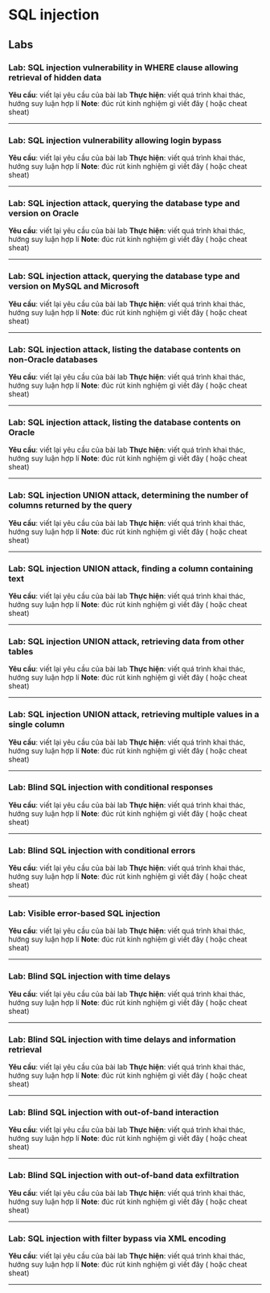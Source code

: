# SQL injection
## Labs

### Lab: SQL injection vulnerability in WHERE clause allowing retrieval of hidden data
**Yêu cầu**: viết lại yêu cầu của bài lab
**Thực hiện**: viết quá trình khai thác, hướng suy luận hợp lí
**Note**: đúc rút kinh nghiệm gì viết đây ( hoặc cheat sheat)
___

### Lab: SQL injection vulnerability allowing login bypass
**Yêu cầu**: viết lại yêu cầu của bài lab
**Thực hiện**: viết quá trình khai thác, hướng suy luận hợp lí
**Note**: đúc rút kinh nghiệm gì viết đây ( hoặc cheat sheat)
___

### Lab: SQL injection attack, querying the database type and version on Oracle
**Yêu cầu**: viết lại yêu cầu của bài lab
**Thực hiện**: viết quá trình khai thác, hướng suy luận hợp lí
**Note**: đúc rút kinh nghiệm gì viết đây ( hoặc cheat sheat)
___

### Lab: SQL injection attack, querying the database type and version on MySQL and Microsoft
**Yêu cầu**: viết lại yêu cầu của bài lab
**Thực hiện**: viết quá trình khai thác, hướng suy luận hợp lí
**Note**: đúc rút kinh nghiệm gì viết đây ( hoặc cheat sheat)
___

### Lab: SQL injection attack, listing the database contents on non-Oracle databases
**Yêu cầu**: viết lại yêu cầu của bài lab
**Thực hiện**: viết quá trình khai thác, hướng suy luận hợp lí
**Note**: đúc rút kinh nghiệm gì viết đây ( hoặc cheat sheat)
___

### Lab: SQL injection attack, listing the database contents on Oracle
**Yêu cầu**: viết lại yêu cầu của bài lab
**Thực hiện**: viết quá trình khai thác, hướng suy luận hợp lí
**Note**: đúc rút kinh nghiệm gì viết đây ( hoặc cheat sheat)
___

### Lab: SQL injection UNION attack, determining the number of columns returned by the query
**Yêu cầu**: viết lại yêu cầu của bài lab
**Thực hiện**: viết quá trình khai thác, hướng suy luận hợp lí
**Note**: đúc rút kinh nghiệm gì viết đây ( hoặc cheat sheat)
___

### Lab: SQL injection UNION attack, finding a column containing text
**Yêu cầu**: viết lại yêu cầu của bài lab
**Thực hiện**: viết quá trình khai thác, hướng suy luận hợp lí
**Note**: đúc rút kinh nghiệm gì viết đây ( hoặc cheat sheat)
___

### Lab: SQL injection UNION attack, retrieving data from other tables
**Yêu cầu**: viết lại yêu cầu của bài lab
**Thực hiện**: viết quá trình khai thác, hướng suy luận hợp lí
**Note**: đúc rút kinh nghiệm gì viết đây ( hoặc cheat sheat)
___

### Lab: SQL injection UNION attack, retrieving multiple values in a single column
**Yêu cầu**: viết lại yêu cầu của bài lab
**Thực hiện**: viết quá trình khai thác, hướng suy luận hợp lí
**Note**: đúc rút kinh nghiệm gì viết đây ( hoặc cheat sheat)
___

### Lab: Blind SQL injection with conditional responses
**Yêu cầu**: viết lại yêu cầu của bài lab
**Thực hiện**: viết quá trình khai thác, hướng suy luận hợp lí
**Note**: đúc rút kinh nghiệm gì viết đây ( hoặc cheat sheat)
___

### Lab: Blind SQL injection with conditional errors
**Yêu cầu**: viết lại yêu cầu của bài lab
**Thực hiện**: viết quá trình khai thác, hướng suy luận hợp lí
**Note**: đúc rút kinh nghiệm gì viết đây ( hoặc cheat sheat)
___

### Lab: Visible error-based SQL injection
**Yêu cầu**: viết lại yêu cầu của bài lab
**Thực hiện**: viết quá trình khai thác, hướng suy luận hợp lí
**Note**: đúc rút kinh nghiệm gì viết đây ( hoặc cheat sheat)
___

### Lab: Blind SQL injection with time delays
**Yêu cầu**: viết lại yêu cầu của bài lab
**Thực hiện**: viết quá trình khai thác, hướng suy luận hợp lí
**Note**: đúc rút kinh nghiệm gì viết đây ( hoặc cheat sheat)
___

### Lab: Blind SQL injection with time delays and information retrieval
**Yêu cầu**: viết lại yêu cầu của bài lab
**Thực hiện**: viết quá trình khai thác, hướng suy luận hợp lí
**Note**: đúc rút kinh nghiệm gì viết đây ( hoặc cheat sheat)
___

### Lab: Blind SQL injection with out-of-band interaction
**Yêu cầu**: viết lại yêu cầu của bài lab
**Thực hiện**: viết quá trình khai thác, hướng suy luận hợp lí
**Note**: đúc rút kinh nghiệm gì viết đây ( hoặc cheat sheat)
___

### Lab: Blind SQL injection with out-of-band data exfiltration
**Yêu cầu**: viết lại yêu cầu của bài lab
**Thực hiện**: viết quá trình khai thác, hướng suy luận hợp lí
**Note**: đúc rút kinh nghiệm gì viết đây ( hoặc cheat sheat)
___

### Lab: SQL injection with filter bypass via XML encoding
**Yêu cầu**: viết lại yêu cầu của bài lab
**Thực hiện**: viết quá trình khai thác, hướng suy luận hợp lí
**Note**: đúc rút kinh nghiệm gì viết đây ( hoặc cheat sheat)
___
